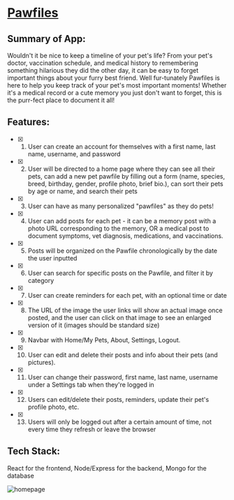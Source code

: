 
# [Pawfiles](https://pawfiles.herokuapp.com/)

## Summary of App:
Wouldn't it be nice to keep a timeline of your pet's life? From your pet's doctor, vaccination schedule, and medical history to remembering something hilarious they did the other day, it can be easy to forget important things about your furry best friend. Well fur-tunately Pawfiles is here to help you keep track of your pet's most important moments! Whether it's a medical record or a cute memory you just don't want to forget, this is the purr-fect place to document it all!

## Features: 
- [x] 1. User can create an account for themselves with a first name, last name, username, and password
- [x] 2. User will be directed to a home page where they can see all their pets, can add a new pet pawfile by filling out a form (name, species, breed, birthday, gender, profile photo, brief bio.), can sort their pets by age or name, and search their pets
- [x] 3. User can have as many personalized "pawfiles" as they do pets!
- [x] 4. User can add posts for each pet - it can be a memory post with a photo URL corresponding to the memory, OR a medical post to document symptoms, vet diagnosis, medications, and vaccinations.
- [x] 5. Posts will be organized on the Pawfile chronologically by the date the user inputted
- [x] 6. User can search for specific posts on the Pawfile, and filter it by category
- [x] 7. User can create reminders for each pet, with an optional time or date
- [x] 8. The URL of the image the user links will show an actual image once posted, and the user can click on that image to see an enlarged version of it (images should be standard size) 
- [x] 9. Navbar with Home/My Pets, About, Settings, Logout.
- [x] 10. User can edit and delete their posts and info about their pets (and pictures). 
- [x] 11. User can change their password, first name, last name, username under a Settings tab when they're logged in
- [x] 12. Users can edit/delete their posts, reminders, update their pet's profile photo, etc.
- [x] 13. Users will only be logged out after a certain amount of time, not every time they refresh or leave the browser

## Tech Stack: 
React for the frontend, Node/Express for the backend, Mongo for the database

<img src="https://drive.google.com/file/d/1_63xErbm1oZHqFnE4mRHffjKXxdFwmTZ/view" alt="homepage"></img> 
